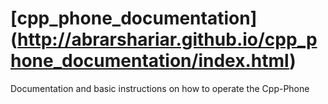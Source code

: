 # [cpp_phone_documentation] (http://abrarshariar.github.io/cpp_phone_documentation/index.html)
Documentation and basic instructions on how to operate the Cpp-Phone
